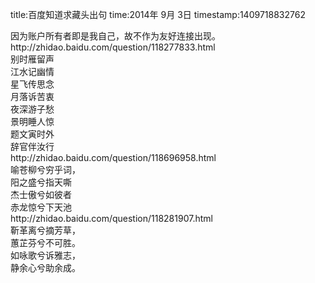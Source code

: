 title:百度知道求藏头出句
time:2014年 9月 3日
timestamp:1409718832762

<div>因为账户所有者即是我自己，故不作为友好连接出现。</div>http://zhidao.baidu.com/question/118277833.html<div><div>别时雁留声</div><div>江水记幽情</div><div>星飞传思念</div><div>月落诉苦衷</div><div>夜深游子愁</div><div>景明睡人惊</div><div>题文寅时外</div><div>辞官伴汝行</div><div>http://zhidao.baidu.com/question/118696958.html</div><div>喻苍柳兮穷乎词，</div><div>阳之盛兮指天嘶</div><div>杰士傲兮如彼者</div><div>赤龙惊兮下天池</div><div>http://zhidao.baidu.com/question/118281907.html</div><div>靳革离兮摘芳草，</div><div>蕙芷芬兮不可胜。</div><div>如咏歌兮诉雅志，</div><div>静余心兮助余成。</div><div><br></div><div><pre id="answer-content-373206211"   accuse="aContent"   style="margin-top: 0px; margin-bottom: 10px; padding: 0px; font-family: arial, 'courier new', courier, 宋体, monospace; white-space: pre-wrap; word-wrap: break-word; color: rgb(51, 51, 51); font-size: 14px; line-height: 24px;"   ><br></pre></div></div>